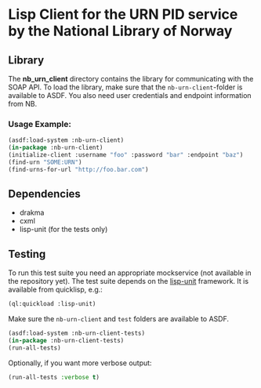 Lisp Client for the URN PID service by the National Library of Norway
=======================================================================


Library
-------
The **nb_urn_client** directory contains the library for communicating with the SOAP API.
To load the library, make sure that the `nb-urn-client`-folder is available to ASDF.
You also need user credentials and endpoint information from NB.

### Usage Example:

```lisp
(asdf:load-system :nb-urn-client)
(in-package :nb-urn-client)
(initialize-client :username "foo" :password "bar" :endpoint "baz")
(find-urn "SOME:URN")
(find-urns-for-url "http://foo.bar.com")
```

Dependencies
------------

* drakma
* cxml
* lisp-unit (for the tests only)

Testing
-------
To run this test suite you need an appropriate mockservice (not available in the repository yet).
The test suite depends on the [lisp-unit](http://www.cliki.net/lisp-unit) framework.
It is available from quicklisp, e.g.:
```lisp
(ql:quickload :lisp-unit)
```

Make sure the `nb-urn-client` and `test` folders are available to ASDF.

```lisp
(asdf:load-system :nb-urn-client-tests)
(in-package :nb-urn-client-tests)
(run-all-tests)
```
Optionally, if you want more verbose output:
```lisp
(run-all-tests :verbose t)
```
